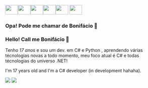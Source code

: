 <img src="https://cdn.jsdelivr.net/gh/devicons/devicon/icons/csharp/csharp-original.svg" height="30" width="40" /><img src="https://cdn.jsdelivr.net/gh/devicons/devicon/icons/dot-net/dot-net-original-wordmark.svg" height="30" width="40"/><img src="https://cdn.jsdelivr.net/gh/devicons/devicon/icons/python/python-original.svg" height="30" width="40"/><img src="https://cdn.jsdelivr.net/gh/devicons/devicon/icons/mysql/mysql-original-wordmark.svg" height="30" width="40"/><img src="https://cdn.jsdelivr.net/gh/devicons/devicon/icons/git/git-original.svg" height="30" width="40"/>
            <img src="https://cdn.jsdelivr.net/gh/devicons/devicon/icons/linux/linux-original.svg" height="30" width="40"/>
          
          
          

### Opa! Pode me chamar de Bonifácio 👻
### Hello! Call me Bonifácio 👻

Tenho *17 anos* e sou um dev. em C# e Python , aprendendo várias técnologias novas a todo momento, meu foco atual é C# e todas técnologias do universo .NET!

I'm 17 years old and I'm a C# developer (in development hahaha).


<a href="https://www.linkedin.com/in/pedro-bonifácio-9869a9263/" target="_blank"><img src="https://img.shields.io/badge/LinkedIn-0077B5?style=for-the-badge&logo=linkedin&logoColor=white" target="_blank"></a>
<a href="https://www.instagram.com/37.boni/" target="_blank"><img src="https://img.shields.io/badge/Instagram-E4405F?style=for-the-badge&logo=instagram&logoColor=white" target="_blank"></a>
